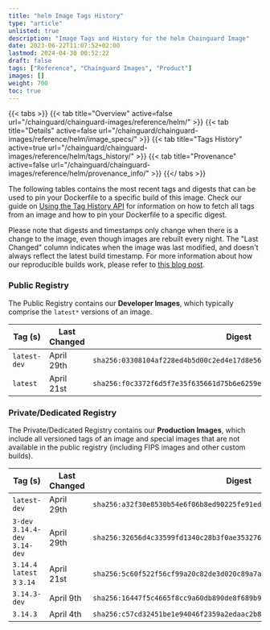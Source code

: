 ```yaml
---
title: "helm Image Tags History"
type: "article"
unlisted: true
description: "Image Tags and History for the helm Chainguard Image"
date: 2023-06-22T11:07:52+02:00
lastmod: 2024-04-30 00:52:22
draft: false
tags: ["Reference", "Chainguard Images", "Product"]
images: []
weight: 700
toc: true
---
```


{{< tabs >}}
{{< tab title="Overview" active=false url="/chainguard/chainguard-images/reference/helm/" >}}
{{< tab title="Details" active=false url="/chainguard/chainguard-images/reference/helm/image_specs/" >}}
{{< tab title="Tags History" active=true url="/chainguard/chainguard-images/reference/helm/tags_history/" >}}
{{< tab title="Provenance" active=false url="/chainguard/chainguard-images/reference/helm/provenance_info/" >}}
{{</ tabs >}}

The following tables contains the most recent tags and digests that can be used to pin your Dockerfile to a specific build of this image. Check our guide on [Using the Tag History API](/chainguard/chainguard-images/using-the-tag-history-api/) for information on how to fetch all tags from an image and how to pin your Dockerfile to a specific digest.

Please note that digests and timestamps only change when there is a change to the image, even though images are rebuilt every night. The "Last Changed" column indicates when the image was last modified, and doesn't always reflect the latest build timestamp. For more information about how our reproducible builds work, please refer to [this blog post](https://www.chainguard.dev/unchained/reproducing-chainguards-reproducible-image-builds).

### Public Registry
The Public Registry contains our **Developer Images**, which typically comprise the `latest*` versions of an image.

| Tag (s)       | Last Changed | Digest                                                                    |
|---------------|--------------|---------------------------------------------------------------------------|
|  `latest-dev` | April 29th   | `sha256:03308104af228ed4b5d00c2ed4e17d8e56bdb475cc6443b88b240ec965b51714` |
|  `latest`     | April 21st   | `sha256:f0c3372f6d5f7e35f635661d75b6e6259e26a34817c984eb4ccf6806c78f4385` |


### Private/Dedicated Registry
The Private/Dedicated Registry contains our **Production Images**, which include all versioned tags of an image and special images that are not available in the public registry (including FIPS images and other custom builds).

| Tag (s)                          | Last Changed | Digest                                                                    |
|----------------------------------|--------------|---------------------------------------------------------------------------|
|  `latest-dev`                    | April 29th   | `sha256:a32f30e8530b54e6f06b8ed90225fe91ed2dd0a43bf4bfd5565199037bdaf1aa` |
|  `3-dev` `3.14.4-dev` `3.14-dev` | April 29th   | `sha256:32656d4c33599fd1340c28b3f0ae353276afa67be130da63ae8095355225489c` |
|  `3.14.4` `latest` `3` `3.14`    | April 21st   | `sha256:5c60f522f56cf99a20c82de3d020c89a7aa89a71a3c3d4d4ccb2a176d6af58f4` |
|  `3.14.3-dev`                    | April 9th    | `sha256:16447f5c4665f8cc9a60db890de8f689b9a055921b95412921900e3e255b44c2` |
|  `3.14.3`                        | April 4th    | `sha256:c57cd32451be1e94046f2359a2edaac2b84e4ecd52b8af40d74c623485302b1a` |

